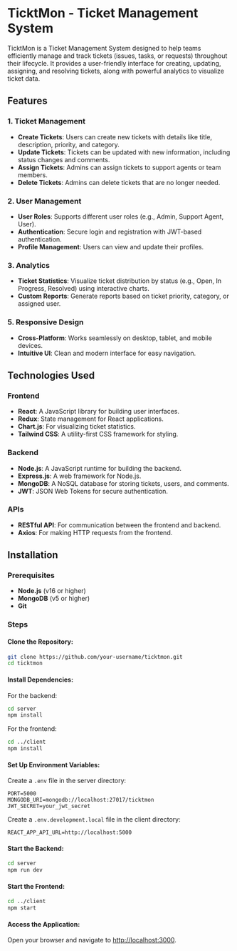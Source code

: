 # TicktMon - Ticket Management System

TicktMon is a Ticket Management System designed to help teams efficiently manage and track tickets (issues, tasks, or requests) throughout their lifecycle. It provides a user-friendly interface for creating, updating, assigning, and resolving tickets, along with powerful analytics to visualize ticket data.

## Features

### 1. Ticket Management

- **Create Tickets**: Users can create new tickets with details like title, description, priority, and category.
- **Update Tickets**: Tickets can be updated with new information, including status changes and comments.
- **Assign Tickets**: Admins can assign tickets to support agents or team members.
- **Delete Tickets**: Admins can delete tickets that are no longer needed.

### 2. User Management

- **User Roles**: Supports different user roles (e.g., Admin, Support Agent, User).
- **Authentication**: Secure login and registration with JWT-based authentication.
- **Profile Management**: Users can view and update their profiles.

### 3. Analytics

- **Ticket Statistics**: Visualize ticket distribution by status (e.g., Open, In Progress, Resolved) using interactive charts.
- **Custom Reports**: Generate reports based on ticket priority, category, or assigned user.

### 5. Responsive Design

- **Cross-Platform**: Works seamlessly on desktop, tablet, and mobile devices.
- **Intuitive UI**: Clean and modern interface for easy navigation.

## Technologies Used

### Frontend

- **React**: A JavaScript library for building user interfaces.
- **Redux**: State management for React applications.
- **Chart.js**: For visualizing ticket statistics.
- **Tailwind CSS**: A utility-first CSS framework for styling.

### Backend

- **Node.js**: A JavaScript runtime for building the backend.
- **Express.js**: A web framework for Node.js.
- **MongoDB**: A NoSQL database for storing tickets, users, and comments.
- **JWT**: JSON Web Tokens for secure authentication.

### APIs

- **RESTful API**: For communication between the frontend and backend.
- **Axios**: For making HTTP requests from the frontend.

## Installation

### Prerequisites

- **Node.js** (v16 or higher)
- **MongoDB** (v5 or higher)
- **Git**

### Steps

#### Clone the Repository:

```bash
git clone https://github.com/your-username/ticktmon.git
cd ticktmon
```

#### Install Dependencies:

For the backend:

```bash
cd server
npm install
```

For the frontend:

```bash
cd ../client
npm install
```

#### Set Up Environment Variables:

Create a `.env` file in the server directory:

```env
PORT=5000
MONGODB_URI=mongodb://localhost:27017/ticktmon
JWT_SECRET=your_jwt_secret
```

Create a `.env.development.local` file in the client directory:

```env
REACT_APP_API_URL=http://localhost:5000
```

#### Start the Backend:

```bash
cd server
npm run dev
```

#### Start the Frontend:

```bash
cd ../client
npm start
```

#### Access the Application:

Open your browser and navigate to [http://localhost:3000](http://localhost:3000).
